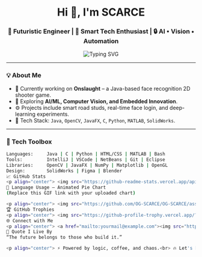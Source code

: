 <h1 align="center">Hi 👋, I'm SCARCE</h1>
<h3 align="center">🚀 Futuristic Engineer | 🧠 Smart Tech Enthusiast | 🔒 AI • Vision • Automation</h3>

<p align="center">
  <img src="https://readme-typing-svg.demolab.com?font=Fira+Code&size=22&pause=1000&color=00F7FF&width=440&lines=Crafting+Code+for+the+Future...;Building+Intelligent+Systems...;Vision%2C+Java+%2B+AI+Wizardry;Let's+Engineer+Tomorrow!" alt="Typing SVG" />
</p>

---

### 💡 About Me
- 🔭 Currently working on **Onslaught** – a Java-based face recognition 2D shooter game.
- 🧠 Exploring **AI/ML, Computer Vision, and Embedded Innovation**.
- ⚙️ Projects include smart road studs, real-time face login, and deep-learning experiments.
- 🧰 Tech Stack: `Java`, `OpenCV`, `JavaFX`, `C`, `Python`, `MATLAB`, `SolidWorks`.

---

### 🚀 Tech Toolbox
```bash
Languages:     Java | C | Python | HTML/CSS | MATLAB | Bash
Tools:         IntelliJ | VSCode | NetBeans | Git | Eclipse
Libraries:     OpenCV | JavaFX | NumPy | Matplotlib | OpenGL
Design:        SolidWorks | Figma | Blender
📈 GitHub Stats
<p align="center"> <img src="https://github-readme-stats.vercel.app/api?username=OG-SCARCE&show_icons=true&theme=tokyonight" height="180"/> <img src="https://github-readme-streak-stats.herokuapp.com/?user=OG-SCARCE&theme=tokyonight" height="180"/> </p>
🧠 Language Usage – Animated Pie Chart
(Replace this GIF link with your uploaded chart)

<p align="center"> <img src="https://github.com/OG-SCARCE/OG-SCARCE/assets/animated-language-pie-chart.gif" alt="Animated Pie Chart" width="400px"/> </p>
🏆 GitHub Trophies
<p align="center"> <img src="https://github-profile-trophy.vercel.app/?username=OG-SCARCE&theme=tokyonight&no-frame=true&no-bg=true&margin-w=4"/> </p>
🌐 Connect with Me
<p align="center"> <a href="mailto:yourmail@example.com"><img src="https://img.shields.io/badge/Gmail-red?style=for-the-badge&logo=gmail"/></a> <a href="https://linkedin.com/in/yourprofile"><img src="https://img.shields.io/badge/LinkedIn-blue?style=for-the-badge&logo=linkedin"/></a> <a href="https://github.com/OG-SCARCE"><img src="https://img.shields.io/badge/GitHub-black?style=for-the-badge&logo=github"/></a> </p>
🧬 Quote I Live By
“The future belongs to those who build it.”

<p align="center"> ⚡ Powered by logic, coffee, and chaos.<br> 🔥 Let's build something extraordinary. </p> ```
